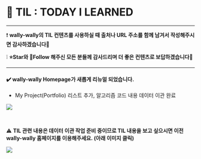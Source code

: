 # :pencil: TIL : TODAY I LEARNED

---

:exclamation: <b>wally-wally의 TIL 컨텐츠를 사용하실 때 출처나 URL 주소를 함께 남겨서 작성해주시면 감사하겠습니다:pray:</b>

:grey_exclamation: <b>:star:Star와 :handshake:Follow 해주신 모든 분들께 감사드리며 더 좋은 컨텐츠로 보답하겠습니다:pray:</b>

---

#### :heavy_check_mark: wally-wally Homepage가 새롭게 리뉴얼 되었습니다.

- My Project(Portfolio) 리스트 추가, 알고리즘 코드 내용 데이터 이관 완료

<a href="https://wally-wally.kr" target="_blank"><img src="https://user-images.githubusercontent.com/52685250/94023286-06b9b180-fdf1-11ea-854d-915258bfbbc4.png"></a>

<br>

:warning: <b>TIL 관련 내용은 데이터 이관 작업 준비 중이므로 TIL 내용을 보고 싶으시면 이전 wally-wally 홈페이지를 이용해주세요. (아래 이미지 클릭)</b>

<a href="https://wally-wally.tistory.com/" target="_blank"><img src="https://user-images.githubusercontent.com/52685250/81552167-f4992280-93bd-11ea-8278-d2a1bbb6daa6.JPG"></a>